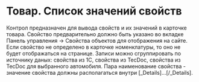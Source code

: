 ﻿---
description: 2.4.7
---
# Товар. Список значений свойств
Контрол предназначен для вывода свойств и их значений в карточке товара. Свойство предварительно должно быть указано во вкладке Панель управления -> Свойства объектов для отображения на сайте.
Если свойство не определено в карточке номенклатуры, то оно не будет отображаться на странице. Записи можно сгруппировать по источнику даных: свойства из 1С, свойства из TecDoc, свойства из TecDoc для выбранного автомобиля. 
Пара наименование свойства - значение свойства должны располагаться внутри [_Details]...[/_Details]. 
